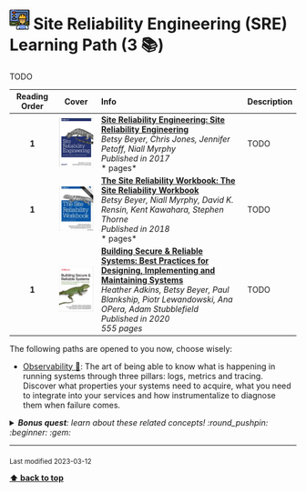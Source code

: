 [//]: # (Auto generated file from templates)

# <img height="35" src="/assets/learning-paths/icons/sre.png" alt="sre" title="Site Reliability Engineering (SRE)"/> Site Reliability Engineering (SRE) Learning Path (3 :books:)

TODO

| Reading Order | Cover | Info | Description |
| :---: | :---: | :--- | :--- |
| **1** | ![img](/assets/books/covers/site-reliability-engineering.jpeg) | [**Site Reliability Engineering: Site Reliability Engineering**](https://sre.google/sre-book/table-of-contents/) <br> *Betsy Beyer, Chris Jones, Jennifer Petoff, Niall Myrphy* <br> *Published in 2017* <br> * pages* <br>  | TODO |
| **1** | ![img](/assets/books/covers/sre-workbook.jpeg) | [**The Site Reliability Workbook: The Site Reliability Workbook**](https://sre.google/workbook/table-of-contents/) <br> *Betsy Beyer, Niall Myrphy, David K. Rensin, Kent Kawahara, Stephen Thorne* <br> *Published in 2018* <br> * pages* <br>  | TODO |
| **1** | ![img](/assets/books/covers/building-secure-reliable-systems.jpeg) | [**Building Secure & Reliable Systems: Best Practices for Designing, Implementing and Maintaining Systems**](https://static.googleusercontent.com/media/sre.google/en//static/pdf/building_secure_and_reliable_systems.pdf) <br> *Heather Adkins, Betsy Beyer, Paul Blankship, Piotr Lewandowski, Ana OPera, Adam Stubblefield* <br> *Published in 2020* <br> *555 pages* <br>  | TODO |

The following paths are opened to you now, choose wisely:

- [Observability :construction:](/learning-paths/observability): The art of being able to know what is happening in running systems through three pillars: logs, metrics and tracing. Discover what properties your systems need to acquire, what you need to integrate into your services and how instrumentalize to diagnose them when failure comes.


<details><summary><i><b>Bonus quest</b>: learn about these related concepts! :round_pushpin: :beginner: :gem: </i></summary>
<p>

<sub>#risk-management #sla #sli #slo #error-budget #toil #post-mortems #cascading-failures</sub>

</p>
</details>

---
<sub>Last modified 2023-03-12</sub>

[**⬆ back to top**](#site-reliability-engineering-(sre)-learning-path)
